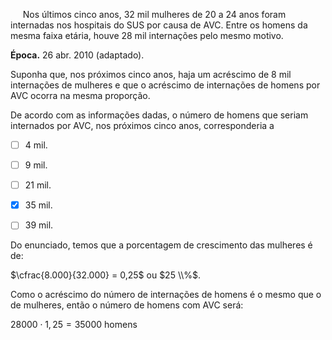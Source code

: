 

     Nos últimos cinco anos, 32 mil mulheres de 20 a 24 anos foram internadas nos hospitais do SUS por causa de AVC. Entre os homens da mesma faixa etária, houve 28 mil internações pelo mesmo motivo.

**Época.** 26 abr. 2010 (adaptado).

Suponha que, nos próximos cinco anos, haja um acréscimo de 8 mil internações de mulheres e que o acréscimo de internações de homens por AVC ocorra na mesma proporção.

De acordo com as informações dadas, o número de homens que seriam internados por AVC, nos próximos cinco anos, corresponderia a



- [ ] 4 mil.
- [ ] 9 mil.
- [ ] 21 mil.
- [x] 35 mil.
- [ ] 39 mil.


Do enunciado, temos que a porcentagem de crescimento das mulheres é de:

$\cfrac{8.000}{32.000} = 0,25$ ou $25 \\%$.

Como o acréscimo do número de internações de homens é o mesmo que o de mulheres, então o número de homens com AVC será:

$28 000 \cdot 1,25 = 35 000$ homens

        
